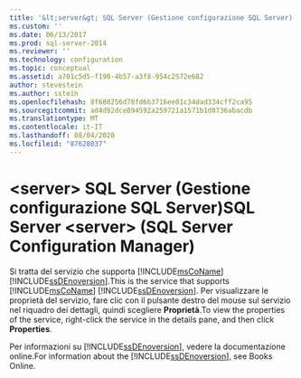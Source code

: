 ```yaml
---
title: '&lt;server&gt; SQL Server (Gestione configurazione SQL Server) | Microsoft Docs'
ms.custom: ''
ms.date: 06/13/2017
ms.prod: sql-server-2014
ms.reviewer: ''
ms.technology: configuration
ms.topic: conceptual
ms.assetid: a701c5d5-f190-4b57-a3f8-954c2572e682
author: stevestein
ms.author: sstein
ms.openlocfilehash: 8f688256d78fd6b3716ee01c34dad334cff2ca95
ms.sourcegitcommit: ad4d92dce894592a259721a1571b1d8736abacdb
ms.translationtype: MT
ms.contentlocale: it-IT
ms.lasthandoff: 08/04/2020
ms.locfileid: "87628037"
---
```

# <a name="sql-server-ltservergt-sql-server-configuration-manager"></a><span data-ttu-id="33f73-102">&lt;server&gt; SQL Server (Gestione configurazione SQL Server)</span><span class="sxs-lookup"><span data-stu-id="33f73-102">SQL Server &lt;server&gt; (SQL Server Configuration Manager)</span></span>
  <span data-ttu-id="33f73-103">Si tratta del servizio che supporta [!INCLUDE[msCoName](../../includes/msconame-md.md)] [!INCLUDE[ssDEnoversion](../../includes/ssdenoversion-md.md)].</span><span class="sxs-lookup"><span data-stu-id="33f73-103">This is the service that supports [!INCLUDE[msCoName](../../includes/msconame-md.md)] [!INCLUDE[ssDEnoversion](../../includes/ssdenoversion-md.md)].</span></span> <span data-ttu-id="33f73-104">Per visualizzare le proprietà del servizio, fare clic con il pulsante destro del mouse sul servizio nel riquadro dei dettagli, quindi scegliere **Proprietà**.</span><span class="sxs-lookup"><span data-stu-id="33f73-104">To view the properties of the service, right-click the service in the details pane, and then click **Properties**.</span></span>  
  
 <span data-ttu-id="33f73-105">Per informazioni su [!INCLUDE[ssDEnoversion](../../includes/ssdenoversion-md.md)], vedere la documentazione online.</span><span class="sxs-lookup"><span data-stu-id="33f73-105">For information about the [!INCLUDE[ssDEnoversion](../../includes/ssdenoversion-md.md)], see Books Online.</span></span>  
  
  
